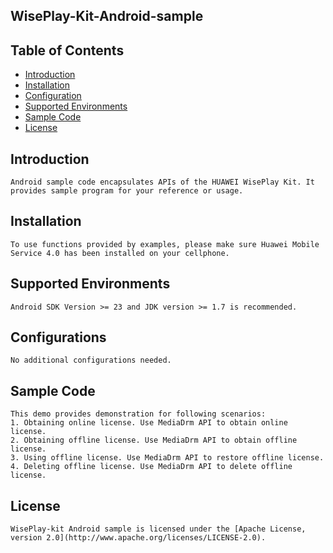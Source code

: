 ## WisePlay-Kit-Android-sample


## Table of Contents

 * [Introduction](#introduction)
 * [Installation](#installation)
 * [Configuration ](#configuration )
 * [Supported Environments](#supported-environments)
 * [Sample Code](#sample-code)
 * [License](#license)
 
 
## Introduction    
    Android sample code encapsulates APIs of the HUAWEI WisePlay Kit. It provides sample program for your reference or usage.
## Installation    
    To use functions provided by examples, please make sure Huawei Mobile Service 4.0 has been installed on your cellphone.
## Supported Environments    
    Android SDK Version >= 23 and JDK version >= 1.7 is recommended.
	
## Configurations    
    No additional configurations needed.
	
## Sample Code      
    This demo provides demonstration for following scenarios:
    1. Obtaining online license. Use MediaDrm API to obtain online license.
    2. Obtaining offline license. Use MediaDrm API to obtain offline license.
    3. Using offline license. Use MediaDrm API to restore offline license.
    4. Deleting offline license. Use MediaDrm API to delete offline license.

##  License       
    WisePlay-kit Android sample is licensed under the [Apache License, version 2.0](http://www.apache.org/licenses/LICENSE-2.0).
